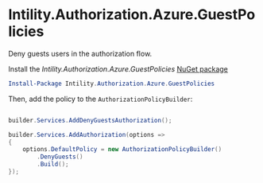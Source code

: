 # Intility.Authorization.Azure.GuestPolicies
Deny guests users in the authorization flow.

Install the _Intility.Authorization.Azure.GuestPolicies_ [NuGet package](https://www.nuget.org/packages/Intility.Authorization.Azure.GuestPolicies/)

```powershell
Install-Package Intility.Authorization.Azure.GuestPolicies
```

Then, add the policy to the `AuthorizationPolicyBuilder`:

```csharp

builder.Services.AddDenyGuestsAuthorization();

builder.Services.AddAuthorization(options =>
{
    options.DefaultPolicy = new AuthorizationPolicyBuilder()
        .DenyGuests()
        .Build();
});
```